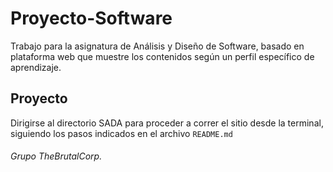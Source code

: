 # Proyecto-Software

Trabajo para la asignatura de Análisis y Diseño de Software, basado en plataforma web que muestre los contenidos según un perfil específico de aprendizaje.

## Proyecto

Dirigirse al directorio SADA para proceder a correr el sitio desde la terminal, siguiendo los pasos indicados en el archivo `README.md`

###### Grupo TheBrutalCorp.
